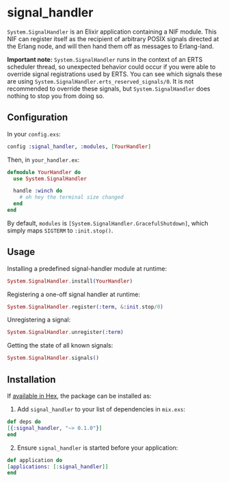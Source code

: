 # signal_handler

`System.SignalHandler` is an Elixir application containing a NIF module. This NIF can register itself as the recipient of arbitrary POSIX signals directed at the Erlang node, and will then hand them off as messages to Erlang-land.

**Important note:** `System.SignalHandler` runs in the context of an ERTS scheduler thread, so unexpected behavior could occur if you were able to override signal registrations used by ERTS. You can see which signals these are using `System.SignalHandler.erts_reserved_signals/0`. It is not recommended to override these signals, but `System.SignalHandler` does nothing to stop you from doing so.

## Configuration

In your `config.exs`:

```elixir
config :signal_handler, :modules, [YourHandler]
```

Then, in `your_handler.ex`:

```elixir
defmodule YourHandler do
  use System.SignalHandler

  handle :winch do
    # oh hey the terminal size changed
  end
end
```

By default, `modules` is `[System.SignalHandler.GracefulShutdown]`, which simply maps `SIGTERM` to `:init.stop()`.

## Usage

Installing a predefined signal-handler module at runtime:

```elixir
System.SignalHandler.install(YourHandler)
```

Registering a one-off signal handler at runtime:

```elixir
System.SignalHandler.register(:term, &:init.stop/0)
```

Unregistering a signal:

```elixir
System.SignalHandler.unregister(:term)
```

Getting the state of all known signals:

```elixir
System.SignalHandler.signals()
```

## Installation

If [available in Hex](https://hex.pm/docs/publish), the package can be installed as:

  1. Add `signal_handler` to your list of dependencies in `mix.exs`:

  ```elixir
def deps do
  [{:signal_handler, "~> 0.1.0"}]
end
  ```

  2. Ensure `signal_handler` is started before your application:

  ```elixir
def application do
  [applications: [:signal_handler]]
end
  ```

